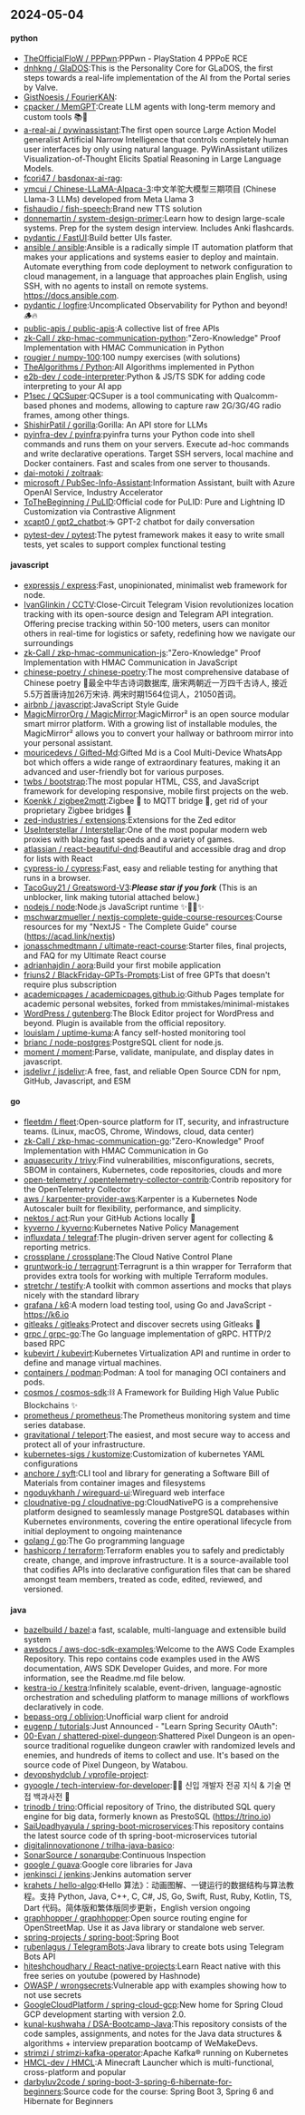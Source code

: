 ## 2024-05-04

#### python
* [TheOfficialFloW / PPPwn](https://github.com/TheOfficialFloW/PPPwn):PPPwn - PlayStation 4 PPPoE RCE
* [dnhkng / GlaDOS](https://github.com/dnhkng/GlaDOS):This is the Personality Core for GLaDOS, the first steps towards a real-life implementation of the AI from the Portal series by Valve.
* [GistNoesis / FourierKAN](https://github.com/GistNoesis/FourierKAN):
* [cpacker / MemGPT](https://github.com/cpacker/MemGPT):Create LLM agents with long-term memory and custom tools 📚🦙
* [a-real-ai / pywinassistant](https://github.com/a-real-ai/pywinassistant):The first open source Large Action Model generalist Artificial Narrow Intelligence that controls completely human user interfaces by only using natural language. PyWinAssistant utilizes Visualization-of-Thought Elicits Spatial Reasoning in Large Language Models.
* [fcori47 / basdonax-ai-rag](https://github.com/fcori47/basdonax-ai-rag):
* [ymcui / Chinese-LLaMA-Alpaca-3](https://github.com/ymcui/Chinese-LLaMA-Alpaca-3):中文羊驼大模型三期项目 (Chinese Llama-3 LLMs) developed from Meta Llama 3
* [fishaudio / fish-speech](https://github.com/fishaudio/fish-speech):Brand new TTS solution
* [donnemartin / system-design-primer](https://github.com/donnemartin/system-design-primer):Learn how to design large-scale systems. Prep for the system design interview. Includes Anki flashcards.
* [pydantic / FastUI](https://github.com/pydantic/FastUI):Build better UIs faster.
* [ansible / ansible](https://github.com/ansible/ansible):Ansible is a radically simple IT automation platform that makes your applications and systems easier to deploy and maintain. Automate everything from code deployment to network configuration to cloud management, in a language that approaches plain English, using SSH, with no agents to install on remote systems. https://docs.ansible.com.
* [pydantic / logfire](https://github.com/pydantic/logfire):Uncomplicated Observability for Python and beyond! 🪵🔥
* [public-apis / public-apis](https://github.com/public-apis/public-apis):A collective list of free APIs
* [zk-Call / zkp-hmac-communication-python](https://github.com/zk-Call/zkp-hmac-communication-python):"Zero-Knowledge" Proof Implementation with HMAC Communication in Python
* [rougier / numpy-100](https://github.com/rougier/numpy-100):100 numpy exercises (with solutions)
* [TheAlgorithms / Python](https://github.com/TheAlgorithms/Python):All Algorithms implemented in Python
* [e2b-dev / code-interpreter](https://github.com/e2b-dev/code-interpreter):Python & JS/TS SDK for adding code interpreting to your AI app
* [P1sec / QCSuper](https://github.com/P1sec/QCSuper):QCSuper is a tool communicating with Qualcomm-based phones and modems, allowing to capture raw 2G/3G/4G radio frames, among other things.
* [ShishirPatil / gorilla](https://github.com/ShishirPatil/gorilla):Gorilla: An API store for LLMs
* [pyinfra-dev / pyinfra](https://github.com/pyinfra-dev/pyinfra):pyinfra turns your Python code into shell commands and runs them on your servers. Execute ad-hoc commands and write declarative operations. Target SSH servers, local machine and Docker containers. Fast and scales from one server to thousands.
* [dai-motoki / zoltraak](https://github.com/dai-motoki/zoltraak):
* [microsoft / PubSec-Info-Assistant](https://github.com/microsoft/PubSec-Info-Assistant):Information Assistant, built with Azure OpenAI Service, Industry Accelerator
* [ToTheBeginning / PuLID](https://github.com/ToTheBeginning/PuLID):Official code for PuLID: Pure and Lightning ID Customization via Contrastive Alignment
* [xcapt0 / gpt2_chatbot](https://github.com/xcapt0/gpt2_chatbot):☕ GPT-2 chatbot for daily conversation
* [pytest-dev / pytest](https://github.com/pytest-dev/pytest):The pytest framework makes it easy to write small tests, yet scales to support complex functional testing

#### javascript
* [expressjs / express](https://github.com/expressjs/express):Fast, unopinionated, minimalist web framework for node.
* [IvanGlinkin / CCTV](https://github.com/IvanGlinkin/CCTV):Close-Circuit Telegram Vision revolutionizes location tracking with its open-source design and Telegram API integration. Offering precise tracking within 50-100 meters, users can monitor others in real-time for logistics or safety, redefining how we navigate our surroundings
* [zk-Call / zkp-hmac-communication-js](https://github.com/zk-Call/zkp-hmac-communication-js):"Zero-Knowledge" Proof Implementation with HMAC Communication in JavaScript
* [chinese-poetry / chinese-poetry](https://github.com/chinese-poetry/chinese-poetry):The most comprehensive database of Chinese poetry 🧶最全中华古诗词数据库, 唐宋两朝近一万四千古诗人, 接近5.5万首唐诗加26万宋诗. 两宋时期1564位词人，21050首词。
* [airbnb / javascript](https://github.com/airbnb/javascript):JavaScript Style Guide
* [MagicMirrorOrg / MagicMirror](https://github.com/MagicMirrorOrg/MagicMirror):MagicMirror² is an open source modular smart mirror platform. With a growing list of installable modules, the MagicMirror² allows you to convert your hallway or bathroom mirror into your personal assistant.
* [mouricedevs / Gifted-Md](https://github.com/mouricedevs/Gifted-Md):Gifted Md is a Cool Multi-Device WhatsApp bot which offers a wide range of extraordinary features, making it an advanced and user-friendly bot for various purposes.
* [twbs / bootstrap](https://github.com/twbs/bootstrap):The most popular HTML, CSS, and JavaScript framework for developing responsive, mobile first projects on the web.
* [Koenkk / zigbee2mqtt](https://github.com/Koenkk/zigbee2mqtt):Zigbee 🐝 to MQTT bridge 🌉, get rid of your proprietary Zigbee bridges 🔨
* [zed-industries / extensions](https://github.com/zed-industries/extensions):Extensions for the Zed editor
* [UseInterstellar / Interstellar](https://github.com/UseInterstellar/Interstellar):One of the most popular modern web proxies with blazing fast speeds and a variety of games.
* [atlassian / react-beautiful-dnd](https://github.com/atlassian/react-beautiful-dnd):Beautiful and accessible drag and drop for lists with React
* [cypress-io / cypress](https://github.com/cypress-io/cypress):Fast, easy and reliable testing for anything that runs in a browser.
* [TacoGuy21 / Greatsword-V3](https://github.com/TacoGuy21/Greatsword-V3):***Please star if you fork*** (This is an unblocker, link making tutorial attached below.)
* [nodejs / node](https://github.com/nodejs/node):Node.js JavaScript runtime ✨🐢🚀✨
* [mschwarzmueller / nextjs-complete-guide-course-resources](https://github.com/mschwarzmueller/nextjs-complete-guide-course-resources):Course resources for my "NextJS - The Complete Guide" course (https://acad.link/nextjs)
* [jonasschmedtmann / ultimate-react-course](https://github.com/jonasschmedtmann/ultimate-react-course):Starter files, final projects, and FAQ for my Ultimate React course
* [adrianhajdin / aora](https://github.com/adrianhajdin/aora):Build your first mobile application
* [friuns2 / BlackFriday-GPTs-Prompts](https://github.com/friuns2/BlackFriday-GPTs-Prompts):List of free GPTs that doesn't require plus subscription
* [academicpages / academicpages.github.io](https://github.com/academicpages/academicpages.github.io):Github Pages template for academic personal websites, forked from mmistakes/minimal-mistakes
* [WordPress / gutenberg](https://github.com/WordPress/gutenberg):The Block Editor project for WordPress and beyond. Plugin is available from the official repository.
* [louislam / uptime-kuma](https://github.com/louislam/uptime-kuma):A fancy self-hosted monitoring tool
* [brianc / node-postgres](https://github.com/brianc/node-postgres):PostgreSQL client for node.js.
* [moment / moment](https://github.com/moment/moment):Parse, validate, manipulate, and display dates in javascript.
* [jsdelivr / jsdelivr](https://github.com/jsdelivr/jsdelivr):A free, fast, and reliable Open Source CDN for npm, GitHub, Javascript, and ESM

#### go
* [fleetdm / fleet](https://github.com/fleetdm/fleet):Open-source platform for IT, security, and infrastructure teams. (Linux, macOS, Chrome, Windows, cloud, data center)
* [zk-Call / zkp-hmac-communication-go](https://github.com/zk-Call/zkp-hmac-communication-go):"Zero-Knowledge" Proof Implementation with HMAC Communication in Go
* [aquasecurity / trivy](https://github.com/aquasecurity/trivy):Find vulnerabilities, misconfigurations, secrets, SBOM in containers, Kubernetes, code repositories, clouds and more
* [open-telemetry / opentelemetry-collector-contrib](https://github.com/open-telemetry/opentelemetry-collector-contrib):Contrib repository for the OpenTelemetry Collector
* [aws / karpenter-provider-aws](https://github.com/aws/karpenter-provider-aws):Karpenter is a Kubernetes Node Autoscaler built for flexibility, performance, and simplicity.
* [nektos / act](https://github.com/nektos/act):Run your GitHub Actions locally 🚀
* [kyverno / kyverno](https://github.com/kyverno/kyverno):Kubernetes Native Policy Management
* [influxdata / telegraf](https://github.com/influxdata/telegraf):The plugin-driven server agent for collecting & reporting metrics.
* [crossplane / crossplane](https://github.com/crossplane/crossplane):The Cloud Native Control Plane
* [gruntwork-io / terragrunt](https://github.com/gruntwork-io/terragrunt):Terragrunt is a thin wrapper for Terraform that provides extra tools for working with multiple Terraform modules.
* [stretchr / testify](https://github.com/stretchr/testify):A toolkit with common assertions and mocks that plays nicely with the standard library
* [grafana / k6](https://github.com/grafana/k6):A modern load testing tool, using Go and JavaScript - https://k6.io
* [gitleaks / gitleaks](https://github.com/gitleaks/gitleaks):Protect and discover secrets using Gitleaks 🔑
* [grpc / grpc-go](https://github.com/grpc/grpc-go):The Go language implementation of gRPC. HTTP/2 based RPC
* [kubevirt / kubevirt](https://github.com/kubevirt/kubevirt):Kubernetes Virtualization API and runtime in order to define and manage virtual machines.
* [containers / podman](https://github.com/containers/podman):Podman: A tool for managing OCI containers and pods.
* [cosmos / cosmos-sdk](https://github.com/cosmos/cosmos-sdk):⛓️ A Framework for Building High Value Public Blockchains ✨
* [prometheus / prometheus](https://github.com/prometheus/prometheus):The Prometheus monitoring system and time series database.
* [gravitational / teleport](https://github.com/gravitational/teleport):The easiest, and most secure way to access and protect all of your infrastructure.
* [kubernetes-sigs / kustomize](https://github.com/kubernetes-sigs/kustomize):Customization of kubernetes YAML configurations
* [anchore / syft](https://github.com/anchore/syft):CLI tool and library for generating a Software Bill of Materials from container images and filesystems
* [ngoduykhanh / wireguard-ui](https://github.com/ngoduykhanh/wireguard-ui):Wireguard web interface
* [cloudnative-pg / cloudnative-pg](https://github.com/cloudnative-pg/cloudnative-pg):CloudNativePG is a comprehensive platform designed to seamlessly manage PostgreSQL databases within Kubernetes environments, covering the entire operational lifecycle from initial deployment to ongoing maintenance
* [golang / go](https://github.com/golang/go):The Go programming language
* [hashicorp / terraform](https://github.com/hashicorp/terraform):Terraform enables you to safely and predictably create, change, and improve infrastructure. It is a source-available tool that codifies APIs into declarative configuration files that can be shared amongst team members, treated as code, edited, reviewed, and versioned.

#### java
* [bazelbuild / bazel](https://github.com/bazelbuild/bazel):a fast, scalable, multi-language and extensible build system
* [awsdocs / aws-doc-sdk-examples](https://github.com/awsdocs/aws-doc-sdk-examples):Welcome to the AWS Code Examples Repository. This repo contains code examples used in the AWS documentation, AWS SDK Developer Guides, and more. For more information, see the Readme.md file below.
* [kestra-io / kestra](https://github.com/kestra-io/kestra):Infinitely scalable, event-driven, language-agnostic orchestration and scheduling platform to manage millions of workflows declaratively in code.
* [bepass-org / oblivion](https://github.com/bepass-org/oblivion):Unofficial warp client for android
* [eugenp / tutorials](https://github.com/eugenp/tutorials):Just Announced - "Learn Spring Security OAuth":
* [00-Evan / shattered-pixel-dungeon](https://github.com/00-Evan/shattered-pixel-dungeon):Shattered Pixel Dungeon is an open-source traditional roguelike dungeon crawler with randomized levels and enemies, and hundreds of items to collect and use. It's based on the source code of Pixel Dungeon, by Watabou.
* [devopshydclub / vprofile-project](https://github.com/devopshydclub/vprofile-project):
* [gyoogle / tech-interview-for-developer](https://github.com/gyoogle/tech-interview-for-developer):👶🏻 신입 개발자 전공 지식 & 기술 면접 백과사전 📖
* [trinodb / trino](https://github.com/trinodb/trino):Official repository of Trino, the distributed SQL query engine for big data, formerly known as PrestoSQL (https://trino.io)
* [SaiUpadhyayula / spring-boot-microservices](https://github.com/SaiUpadhyayula/spring-boot-microservices):This repository contains the latest source code of th spring-boot-microservices tutorial
* [digitalinnovationone / trilha-java-basico](https://github.com/digitalinnovationone/trilha-java-basico):
* [SonarSource / sonarqube](https://github.com/SonarSource/sonarqube):Continuous Inspection
* [google / guava](https://github.com/google/guava):Google core libraries for Java
* [jenkinsci / jenkins](https://github.com/jenkinsci/jenkins):Jenkins automation server
* [krahets / hello-algo](https://github.com/krahets/hello-algo):《Hello 算法》：动画图解、一键运行的数据结构与算法教程。支持 Python, Java, C++, C, C#, JS, Go, Swift, Rust, Ruby, Kotlin, TS, Dart 代码。简体版和繁体版同步更新，English version ongoing
* [graphhopper / graphhopper](https://github.com/graphhopper/graphhopper):Open source routing engine for OpenStreetMap. Use it as Java library or standalone web server.
* [spring-projects / spring-boot](https://github.com/spring-projects/spring-boot):Spring Boot
* [rubenlagus / TelegramBots](https://github.com/rubenlagus/TelegramBots):Java library to create bots using Telegram Bots API
* [hiteshchoudhary / React-native-projects](https://github.com/hiteshchoudhary/React-native-projects):Learn React native with this free series on youtube (powered by Hashnode)
* [OWASP / wrongsecrets](https://github.com/OWASP/wrongsecrets):Vulnerable app with examples showing how to not use secrets
* [GoogleCloudPlatform / spring-cloud-gcp](https://github.com/GoogleCloudPlatform/spring-cloud-gcp):New home for Spring Cloud GCP development starting with version 2.0.
* [kunal-kushwaha / DSA-Bootcamp-Java](https://github.com/kunal-kushwaha/DSA-Bootcamp-Java):This repository consists of the code samples, assignments, and notes for the Java data structures & algorithms + interview preparation bootcamp of WeMakeDevs.
* [strimzi / strimzi-kafka-operator](https://github.com/strimzi/strimzi-kafka-operator):Apache Kafka® running on Kubernetes
* [HMCL-dev / HMCL](https://github.com/HMCL-dev/HMCL):A Minecraft Launcher which is multi-functional, cross-platform and popular
* [darbyluv2code / spring-boot-3-spring-6-hibernate-for-beginners](https://github.com/darbyluv2code/spring-boot-3-spring-6-hibernate-for-beginners):Source code for the course: Spring Boot 3, Spring 6 and Hibernate for Beginners
